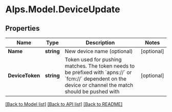 # Alps.Model.DeviceUpdate
## Properties

Name | Type | Description | Notes
------------ | ------------- | ------------- | -------------
**Name** | **string** | New device name (optional) | [optional] 
**DeviceToken** | **string** | Token used for pushing matches. The token needs to be prefixed with &#x60;apns://&#x60; or &#x60;fcm://&#x60; dependent on the device or channel the match should be pushed with | [optional] 

[[Back to Model list]](../README.md#documentation-for-models) [[Back to API list]](../README.md#documentation-for-api-endpoints) [[Back to README]](../README.md)


